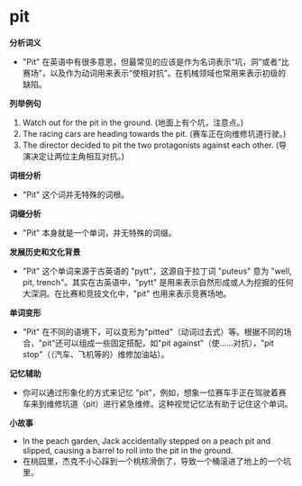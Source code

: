 # pit

**分析词义**

  

*   "Pit" 在英语中有很多意思，但最常见的应该是作为名词表示“坑，洞”或者“比赛场”，以及作为动词用来表示“使相对抗”。在机械领域也常用来表示初级的缺陷。

  

**列举例句**

  

1.  Watch out for the pit in the ground. (地面上有个坑，注意点。)
2.  The racing cars are heading towards the pit. (赛车正在向维修坑道行驶。)
3.  The director decided to pit the two protagonists against each other. (导演决定让两位主角相互对抗。)

  

**词根分析**

  

*   "Pit" 这个词并无特殊的词根。

  

**词缀分析**

  

*   "Pit" 本身就是一个单词，并无特殊的词缀。

  

**发展历史和文化背景**

  

*   "Pit" 这个单词来源于古英语的 "pytt"，这源自于拉丁词 "puteus" 意为 "well, pit, trench"。其实在古英语中，"pytt" 是用来表示自然形成或人为挖掘的任何大深洞。在比赛和竞技文化中，"pit" 也用来表示竞赛场地。

  

**单词变形**

  

*   "Pit" 在不同的语境下，可以变形为"pitted"（动词过去式）等。根据不同的场合，"pit"还可以组成一些固定搭配，如"pit against"（使......对抗），"pit stop"（（汽车、飞机等的）维修加油站）。

  

**记忆辅助**

  

*   你可以通过形象化的方式来记忆 "pit"，例如，想象一位赛车手正在驾驶着赛车来到维修坑道（pit）进行紧急维修。这种视觉记忆法有助于记住这个单词。

  

**小故事**

  

*   In the peach garden, Jack accidentally stepped on a peach pit and slipped, causing a barrel to roll into the pit in the ground.
*   在桃园里，杰克不小心踩到一个桃核滑倒了，导致一个桶滚进了地上的一个坑里。
